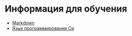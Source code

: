 # Информация для обучения

- [Markdown](./main/Markdown/index.md#markdown)
- [Язык программирования Си](./main/C/index.md#Язык_программирования_Си)
